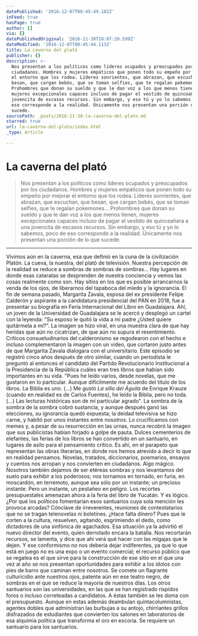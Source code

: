 ```yaml
---
datePublished: '2016-12-07T00:45:49.182Z'
inFeed: true
hasPage: true
author: []
via: {}
datePublishedOriginal: '2016-11-30T18:07:20.599Z'
dateModified: '2016-12-07T00:45:44.113Z'
title: La caverna del plató
publisher: {}
description: >-
  Nos presentan a los políticos como líderes ocupados y preocupados por los
  ciudadanos. Hombres y mujeres empáticos que ponen todo su empeño por mejorar
  el entorno que los rodea. Líderes sonrientes, que abrazan, que escuchan, que
  besan, que cargan bebés, que se toman selfies, que te regalan pokemones…
  Prohombres que donan su sueldo y que le dan voz a los que menos tienen,
  mujeres excepcionales capaces incluso de pagar el vestido de quinceañera a una
  jovencita de escasos recursos. Sin embargo, y eso tú y yo lo sabemos, poco de
  eso corresponde a la realidad. Únicamente nos presentan una porción de lo que
  sucede. 
sourcePath: _posts/2016-11-30-la-caverna-del-plato.md
starred: true
url: la-caverna-del-plato/index.html
_type: Article

---
```

# La caverna del plató

> Nos presentan a los políticos como líderes ocupados y preocupados por los ciudadanos. Hombres y mujeres empáticos que ponen todo su empeño por mejorar el entorno que los rodea. Líderes sonrientes, que abrazan, que escuchan, que besan, que cargan bebés, que se toman selfies, que te regalan pokemones... Prohombres que donan su sueldo y que le dan voz a los que menos tienen, mujeres excepcionales capaces incluso de pagar el vestido de quinceañera a una jovencita de escasos recursos. Sin embargo, y eso tú y yo lo sabemos, poco de eso corresponde a la realidad. Únicamente nos presentan una porción de lo que sucede. 

---

Vivimos aún en la caverna, esa que definió en la cuna de la civilización Platón. La cueva, la nuestra, del plató de televisión. Nuestra percepción de la realidad se reduce a sombras de sombras de sombras... Hay lugares en donde esas cataratas se desprenden de nuestra conciencia y vemos las cosas realmente como son. Hay sitios en los que es posible arrancarnos la venda de los ojos, de liberarnos del tapaboca del miedo y la ignorancia. El fin de semana pasado, Margarita Zavala, esposa del ex presidente Felipe Calderón y aspirante a la candidatura presidencial del PAN en 2018, fue a presentar su biografía en Feria Internacional del Libro en Guadalajara. Ahí, un joven de la Universidad de Guadalajara se le acercó y desplegó un cartel con la leyenda: "Su esposo le quitó la vida a mi padre ¿Usted quiere quitármela a mí?". La imagen se hizo viral, en una muestra clara de que hay heridas que aún no cicatrizan, de que aún no supura el resentimiento. Críticos consuetudinarios del calderonismo se regodearon con el hecho e incluso complementaron la imagen con un video, que cortaron justo antes de que Margarita Zavala dialogara con el universitario. Este episodio se registró cinco años después de otro similar, cuando un periodista le preguntó al entonces el candidato del Partido Revolucionario Institucional a la Presidencia de la República cuáles eran tres libros que habían sido importantes en su vida. "Pues he leído varios, desde novelas, que me gustaron en lo particular. Aunque difícilmente me acuerdo del título de los libros. La Biblia es uno. (...) Me gustó _La silla del Águila_ de Enrique Krauze (cuando en realidad es de Carlos Fuentes), he leído la Biblia, pero no toda. (...) Las lecturas históricas son de mi particular agrado". La sombra de la sombra de la sombra cobró sustancia, y aunque después ganó las elecciones, su ignorancia quedó expuesta; la deidad televisiva se hizo carne, y habitó por unos instantes entre nosotros. Lo crucificamos con memes y, a pesar de su resurrección en las urnas, nunca recobró la imagen que sus publicistas habían forjado a golpe de pauta. Dulces cementerios de elefantes, las ferias de los libros se han convertido en un santuario, en lugares de asilo para el pensamiento crítico. Es ahí, en el parapeto que representan las obras literarias, en donde nos hemos atrevido a decir lo que en realidad pensamos. Novelas, tratados, diccionarios, poemarios, ensayos y cuentos nos arropan y nos convierten en ciudadanos. Algo mágico. Nosotros también dejamos de ser etéreas sombras y nos levantamos del suelo para exhibir a los poderosos; nos tornamos en tornado, en furia, en moscardón, en terremoto, aunque sea sólo por un instante; un precioso instante. Pero un instante, un pestañeo en peligro. Los recortes presupuestales amenazan ahora a la feria del libro de Yucatán. Y es lógico. ¿Por qué los políticos fomentarían esos santuarios cuya sola mención les provoca arcadas? Cónclave de irreverentes, reuniones de contestatarios que no se tragan telenovelas ni boletines. ¿Hace falta dinero? Pues que le corten a la cultura, resuelven, agitando, esgrimiendo el dedo, como dictadores de una sinfónica de agachados. Esa situación ya la advirtió el nuevo director del evento, quien derrotado encara la batalla. Nos recortarán recursos, se lamenta, y dice que ahí verá qué hacer con las migajas que le dejen. Y ese conformismo no nos debería dejar indiferentes, ya que lo que está en juego no es una expo o un evento comercial; el recurso público que se regatea es el que sirve para la construcción de ese sitio en el que una vez al año se nos presentan oportunidades para exhibir a los ídolos con pies de barro que caminan entre nosotros. Se comete un flagrante culturicidio ante nuestros ojos, patente aún en ese teatro negro, de sombras en el que se reduce la mayoría de nuestros días. Los otros santuarios son las universidades, en las que se han registrado ríspidos foros o incluso correteadas a candidatos. A éstas también se les doma con el presupuesto. Aunque en estas además deambulan quintacolumnistas, agentes dobles que administran las burbujas a su antojo, chirriantes grillos disfrazados de estudiantes que convierten los salones en laboratorios de esa alquimia política que transforma el oro en escoria. Se requiere un santuario para los santuarios.